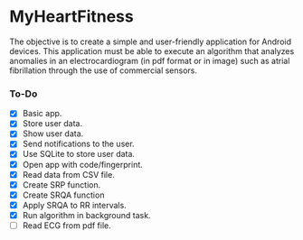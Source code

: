 # MyHeartFitness

The objective is to create a simple and user-friendly application for Android devices. This application must be able to execute an algorithm that analyzes anomalies in an electrocardiogram (in pdf format or in image) such as atrial fibrillation through the use of commercial sensors.

### To-Do
- [x] Basic app. 
- [x] Store user data.
- [x] Show user data.
- [x] Send notifications to the user.
- [x] Use SQLite to store user data.
- [x] Open app with code/fingerprint.
- [x] Read data from CSV file.
- [x] Create SRP function.
- [x] Create SRQA function
- [x] Apply SRQA to RR intervals.
- [x] Run algorithm in background task.
- [ ] Read ECG from pdf file.

